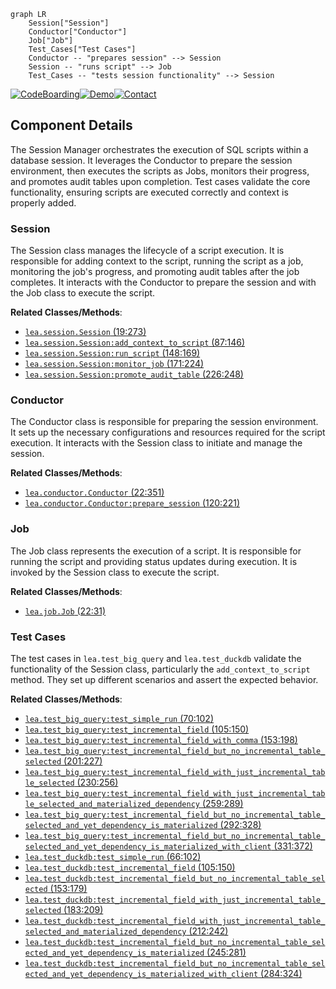```mermaid
graph LR
    Session["Session"]
    Conductor["Conductor"]
    Job["Job"]
    Test_Cases["Test Cases"]
    Conductor -- "prepares session" --> Session
    Session -- "runs script" --> Job
    Test_Cases -- "tests session functionality" --> Session
```
[![CodeBoarding](https://img.shields.io/badge/Generated%20by-CodeBoarding-9cf?style=flat-square)](https://github.com/CodeBoarding/GeneratedOnBoardings)[![Demo](https://img.shields.io/badge/Try%20our-Demo-blue?style=flat-square)](https://www.codeboarding.org/demo)[![Contact](https://img.shields.io/badge/Contact%20us%20-%20codeboarding@gmail.com-lightgrey?style=flat-square)](mailto:codeboarding@gmail.com)

## Component Details

The Session Manager orchestrates the execution of SQL scripts within a database session. It leverages the Conductor to prepare the session environment, then executes the scripts as Jobs, monitors their progress, and promotes audit tables upon completion. Test cases validate the core functionality, ensuring scripts are executed correctly and context is properly added.

### Session
The Session class manages the lifecycle of a script execution. It is responsible for adding context to the script, running the script as a job, monitoring the job's progress, and promoting audit tables after the job completes. It interacts with the Conductor to prepare the session and with the Job class to execute the script.


**Related Classes/Methods**:

- <a href="https://github.com/carbonfact/lea/blob/master/lea/session.py#L19-L273" target="_blank" rel="noopener noreferrer">`lea.session.Session` (19:273)</a>
- <a href="https://github.com/carbonfact/lea/blob/master/lea/session.py#L87-L146" target="_blank" rel="noopener noreferrer">`lea.session.Session:add_context_to_script` (87:146)</a>
- <a href="https://github.com/carbonfact/lea/blob/master/lea/session.py#L148-L169" target="_blank" rel="noopener noreferrer">`lea.session.Session:run_script` (148:169)</a>
- <a href="https://github.com/carbonfact/lea/blob/master/lea/session.py#L171-L224" target="_blank" rel="noopener noreferrer">`lea.session.Session:monitor_job` (171:224)</a>
- <a href="https://github.com/carbonfact/lea/blob/master/lea/session.py#L226-L248" target="_blank" rel="noopener noreferrer">`lea.session.Session:promote_audit_table` (226:248)</a>


### Conductor
The Conductor class is responsible for preparing the session environment. It sets up the necessary configurations and resources required for the script execution. It interacts with the Session class to initiate and manage the session.


**Related Classes/Methods**:

- <a href="https://github.com/carbonfact/lea/blob/master/lea/conductor.py#L22-L351" target="_blank" rel="noopener noreferrer">`lea.conductor.Conductor` (22:351)</a>
- <a href="https://github.com/carbonfact/lea/blob/master/lea/conductor.py#L120-L221" target="_blank" rel="noopener noreferrer">`lea.conductor.Conductor:prepare_session` (120:221)</a>


### Job
The Job class represents the execution of a script. It is responsible for running the script and providing status updates during execution. It is invoked by the Session class to execute the script.


**Related Classes/Methods**:

- <a href="https://github.com/carbonfact/lea/blob/master/lea/job.py#L22-L31" target="_blank" rel="noopener noreferrer">`lea.job.Job` (22:31)</a>


### Test Cases
The test cases in `lea.test_big_query` and `lea.test_duckdb` validate the functionality of the Session class, particularly the `add_context_to_script` method. They set up different scenarios and assert the expected behavior.


**Related Classes/Methods**:

- <a href="https://github.com/carbonfact/lea/blob/master/lea/test_big_query.py#L70-L102" target="_blank" rel="noopener noreferrer">`lea.test_big_query:test_simple_run` (70:102)</a>
- <a href="https://github.com/carbonfact/lea/blob/master/lea/test_big_query.py#L105-L150" target="_blank" rel="noopener noreferrer">`lea.test_big_query:test_incremental_field` (105:150)</a>
- <a href="https://github.com/carbonfact/lea/blob/master/lea/test_big_query.py#L153-L198" target="_blank" rel="noopener noreferrer">`lea.test_big_query:test_incremental_field_with_comma` (153:198)</a>
- <a href="https://github.com/carbonfact/lea/blob/master/lea/test_big_query.py#L201-L227" target="_blank" rel="noopener noreferrer">`lea.test_big_query:test_incremental_field_but_no_incremental_table_selected` (201:227)</a>
- <a href="https://github.com/carbonfact/lea/blob/master/lea/test_big_query.py#L230-L256" target="_blank" rel="noopener noreferrer">`lea.test_big_query:test_incremental_field_with_just_incremental_table_selected` (230:256)</a>
- <a href="https://github.com/carbonfact/lea/blob/master/lea/test_big_query.py#L259-L289" target="_blank" rel="noopener noreferrer">`lea.test_big_query:test_incremental_field_with_just_incremental_table_selected_and_materialized_dependency` (259:289)</a>
- <a href="https://github.com/carbonfact/lea/blob/master/lea/test_big_query.py#L292-L328" target="_blank" rel="noopener noreferrer">`lea.test_big_query:test_incremental_field_but_no_incremental_table_selected_and_yet_dependency_is_materialized` (292:328)</a>
- <a href="https://github.com/carbonfact/lea/blob/master/lea/test_big_query.py#L331-L372" target="_blank" rel="noopener noreferrer">`lea.test_big_query:test_incremental_field_but_no_incremental_table_selected_and_yet_dependency_is_materialized_with_client` (331:372)</a>
- <a href="https://github.com/carbonfact/lea/blob/master/lea/test_duckdb.py#L66-L102" target="_blank" rel="noopener noreferrer">`lea.test_duckdb:test_simple_run` (66:102)</a>
- <a href="https://github.com/carbonfact/lea/blob/master/lea/test_duckdb.py#L105-L150" target="_blank" rel="noopener noreferrer">`lea.test_duckdb:test_incremental_field` (105:150)</a>
- <a href="https://github.com/carbonfact/lea/blob/master/lea/test_duckdb.py#L153-L179" target="_blank" rel="noopener noreferrer">`lea.test_duckdb:test_incremental_field_but_no_incremental_table_selected` (153:179)</a>
- <a href="https://github.com/carbonfact/lea/blob/master/lea/test_duckdb.py#L183-L209" target="_blank" rel="noopener noreferrer">`lea.test_duckdb:test_incremental_field_with_just_incremental_table_selected` (183:209)</a>
- <a href="https://github.com/carbonfact/lea/blob/master/lea/test_duckdb.py#L212-L242" target="_blank" rel="noopener noreferrer">`lea.test_duckdb:test_incremental_field_with_just_incremental_table_selected_and_materialized_dependency` (212:242)</a>
- <a href="https://github.com/carbonfact/lea/blob/master/lea/test_duckdb.py#L245-L281" target="_blank" rel="noopener noreferrer">`lea.test_duckdb:test_incremental_field_but_no_incremental_table_selected_and_yet_dependency_is_materialized` (245:281)</a>
- <a href="https://github.com/carbonfact/lea/blob/master/lea/test_duckdb.py#L284-L324" target="_blank" rel="noopener noreferrer">`lea.test_duckdb:test_incremental_field_but_no_incremental_table_selected_and_yet_dependency_is_materialized_with_client` (284:324)</a>